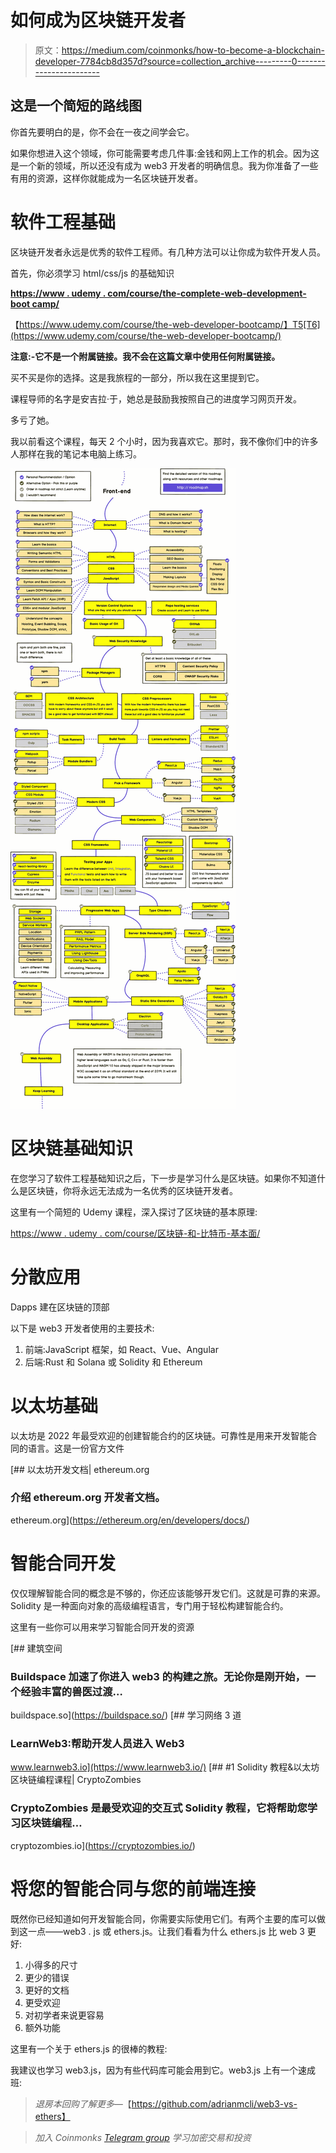 # 如何成为区块链开发者

> 原文：<https://medium.com/coinmonks/how-to-become-a-blockchain-developer-7784cb8d357d?source=collection_archive---------0----------------------->

## 这是一个简短的路线图

你首先要明白的是，你不会在一夜之间学会它。

如果你想进入这个领域，你可能需要考虑几件事:金钱和网上工作的机会。因为这是一个新的领域，所以还没有成为 web3 开发者的明确信息。我为你准备了一些有用的资源，这样你就能成为一名区块链开发者。

# 软件工程基础

区块链开发者永远是优秀的软件工程师。有几种方法可以让你成为软件开发人员。

首先，你必须学习 html/css/js 的基础知识

[**https://www . udemy . com/course/the-complete-web-development-boot camp/**](https://www.udemy.com/course/the-complete-web-development-bootcamp/)

【https://www.udemy.com/course/the-web-developer-bootcamp/】T5[T6](https://www.udemy.com/course/the-web-developer-bootcamp/)

**注意:-它不是一个附属链接。我不会在这篇文章中使用任何附属链接。**

买不买是你的选择。这是我旅程的一部分，所以我在这里提到它。

课程导师的名字是安吉拉·于，她总是鼓励我按照自己的进度学习网页开发。

多亏了她。

我以前看这个课程，每天 2 个小时，因为我喜欢它。那时，我不像你们中的许多人那样在我的笔记本电脑上练习。

![](img/9c71b85463b9d3f4d8210b70a0c0cc27.png)

# 区块链基础知识

在您学习了软件工程基础知识之后，下一步是学习什么是区块链。如果你不知道什么是区块链，你将永远无法成为一名优秀的区块链开发者。

这里有一个简短的 Udemy 课程，深入探讨了区块链的基本原理:

[https://www . udemy . com/course/区块链-和-比特币-基本面/](https://www.udemy.com/course/blockchain-and-bitcoin-fundamentals/)

# 分散应用

Dapps 建在区块链的顶部

以下是 web3 开发者使用的主要技术:

1.  前端:JavaScript 框架，如 React、Vue、Angular
2.  后端:Rust 和 Solana 或 Solidity 和 Ethereum

# 以太坊基础

以太坊是 2022 年最受欢迎的创建智能合约的区块链。可靠性是用来开发智能合同的语言。这是一份官方文件

[](https://ethereum.org/en/developers/docs/) [## 以太坊开发文档| ethereum.org

### 介绍 ethereum.org 开发者文档。

ethereum.org](https://ethereum.org/en/developers/docs/) 

# 智能合同开发

仅仅理解智能合同的概念是不够的，你还应该能够开发它们。这就是可靠的来源。Solidity 是一种面向对象的高级编程语言，专门用于轻松构建智能合约。

这里有一些你可以用来学习智能合同开发的资源

[](https://buildspace.so/) [## 建筑空间

### Buildspace 加速了你进入 web3 的构建之旅。无论你是刚开始，一个经验丰富的兽医过渡…

buildspace.so](https://buildspace.so/) [](https://www.learnweb3.io/) [## 学习网络 3 道

### LearnWeb3:帮助开发人员进入 Web3

www.learnweb3.io](https://www.learnweb3.io/) [](https://cryptozombies.io/) [## #1 Solidity 教程&以太坊区块链编程课程| CryptoZombies

### CryptoZombies 是最受欢迎的交互式 Solidity 教程，它将帮助您学习区块链编程…

cryptozombies.io](https://cryptozombies.io/) 

# 将您的智能合同与您的前端连接

既然你已经知道如何开发智能合同，你需要实际使用它们。有两个主要的库可以做到这一点——web3 . js 或 ethers.js。让我们看看为什么 ethers.js 比 web 3 更好:

1.  小得多的尺寸
2.  更少的错误
3.  更好的文档
4.  更受欢迎
5.  对初学者来说更容易
6.  额外功能

这里有一个关于 ethers.js 的很棒的教程:

我建议也学习 web3.js，因为有些代码库可能会用到它。web3.js 上有一个速成班:

> *退房本回购了解更多—*【https://github.com/adrianmcli/web3-vs-ethers】

> *加入 Coinmonks [Telegram group](https://t.me/joinchat/Trz8jaxd6xEsBI4p) 学习加密交易和投资*